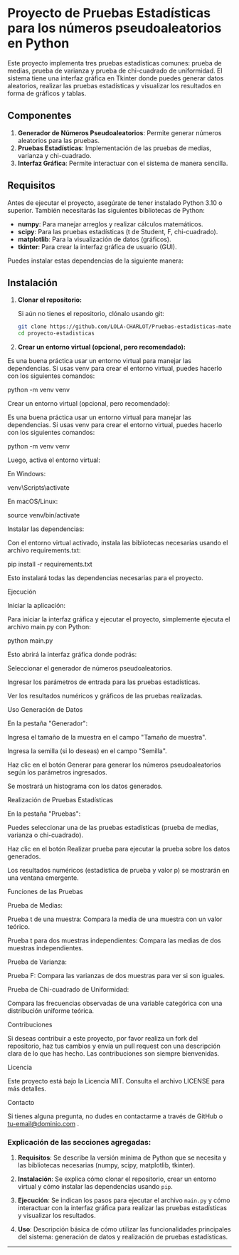 # Proyecto de Pruebas Estadísticas para los números pseudoaleatorios en Python

Este proyecto implementa tres pruebas estadísticas comunes: prueba de medias, prueba de varianza y prueba de chi-cuadrado de uniformidad. El sistema tiene una interfaz gráfica en Tkinter donde puedes generar datos aleatorios, realizar las pruebas estadísticas y visualizar los resultados en forma de gráficos y tablas.

## Componentes

1. **Generador de Números Pseudoaleatorios**: Permite generar números aleatorios para las pruebas.
2. **Pruebas Estadísticas**: Implementación de las pruebas de medias, varianza y chi-cuadrado.
3. **Interfaz Gráfica**: Permite interactuar con el sistema de manera sencilla.

## Requisitos

Antes de ejecutar el proyecto, asegúrate de tener instalado Python 3.10 o superior. También necesitarás las siguientes bibliotecas de Python:

- **numpy**: Para manejar arreglos y realizar cálculos matemáticos.
- **scipy**: Para las pruebas estadísticas (t de Student, F, chi-cuadrado).
- **matplotlib**: Para la visualización de datos (gráficos).
- **tkinter**: Para crear la interfaz gráfica de usuario (GUI).

Puedes instalar estas dependencias de la siguiente manera:

## Instalación

1. **Clonar el repositorio:**

   Si aún no tienes el repositorio, clónalo usando git:

   ```bash
   git clone https://github.com/LOLA-CHARLOT/Pruebas-estadisticas-materia-Simulacion.git
   cd proyecto-estadisticas

2. **Crear un entorno virtual (opcional, pero recomendado):**

Es una buena práctica usar un entorno virtual para manejar las dependencias. Si usas venv para crear el entorno virtual, puedes hacerlo con los siguientes comandos:

python -m venv venv





Crear un entorno virtual (opcional, pero recomendado):

Es una buena práctica usar un entorno virtual para manejar las dependencias. Si usas venv para crear el entorno virtual, puedes hacerlo con los siguientes comandos:

python -m venv venv


Luego, activa el entorno virtual:

En Windows:

venv\Scripts\activate


En macOS/Linux:

source venv/bin/activate


Instalar las dependencias:

Con el entorno virtual activado, instala las bibliotecas necesarias usando el archivo requirements.txt:

pip install -r requirements.txt


Esto instalará todas las dependencias necesarias para el proyecto.

Ejecución

Iniciar la aplicación:

Para iniciar la interfaz gráfica y ejecutar el proyecto, simplemente ejecuta el archivo main.py con Python:

python main.py


Esto abrirá la interfaz gráfica donde podrás:

Seleccionar el generador de números pseudoaleatorios.

Ingresar los parámetros de entrada para las pruebas estadísticas.

Ver los resultados numéricos y gráficos de las pruebas realizadas.

Uso
Generación de Datos

En la pestaña "Generador":

Ingresa el tamaño de la muestra en el campo "Tamaño de muestra".

Ingresa la semilla (si lo deseas) en el campo "Semilla".

Haz clic en el botón Generar para generar los números pseudoaleatorios según los parámetros ingresados.

Se mostrará un histograma con los datos generados.

Realización de Pruebas Estadísticas

En la pestaña "Pruebas":

Puedes seleccionar una de las pruebas estadísticas (prueba de medias, varianza o chi-cuadrado).

Haz clic en el botón Realizar prueba para ejecutar la prueba sobre los datos generados.

Los resultados numéricos (estadística de prueba y valor p) se mostrarán en una ventana emergente.

Funciones de las Pruebas

Prueba de Medias:

Prueba t de una muestra: Compara la media de una muestra con un valor teórico.

Prueba t para dos muestras independientes: Compara las medias de dos muestras independientes.

Prueba de Varianza:

Prueba F: Compara las varianzas de dos muestras para ver si son iguales.

Prueba de Chi-cuadrado de Uniformidad:

Compara las frecuencias observadas de una variable categórica con una distribución uniforme teórica.

Contribuciones

Si deseas contribuir a este proyecto, por favor realiza un fork del repositorio, haz tus cambios y envía un pull request con una descripción clara de lo que has hecho. Las contribuciones son siempre bienvenidas.

Licencia

Este proyecto está bajo la Licencia MIT. Consulta el archivo LICENSE para más detalles.

Contacto

Si tienes alguna pregunta, no dudes en contactarme a través de GitHub o tu-email@dominio.com
.


### Explicación de las secciones agregadas:

1. **Requisitos**: Se describe la versión mínima de Python que se necesita y las bibliotecas necesarias (numpy, scipy, matplotlib, tkinter).
   
2. **Instalación**: Se explica cómo clonar el repositorio, crear un entorno virtual y cómo instalar las dependencias usando `pip`.

3. **Ejecución**: Se indican los pasos para ejecutar el archivo `main.py` y cómo interactuar con la interfaz gráfica para realizar las pruebas estadísticas y visualizar los resultados.

4. **Uso**: Descripción básica de cómo utilizar las funcionalidades principales del sistema: generación de datos y realización de pruebas estadísticas.

---
